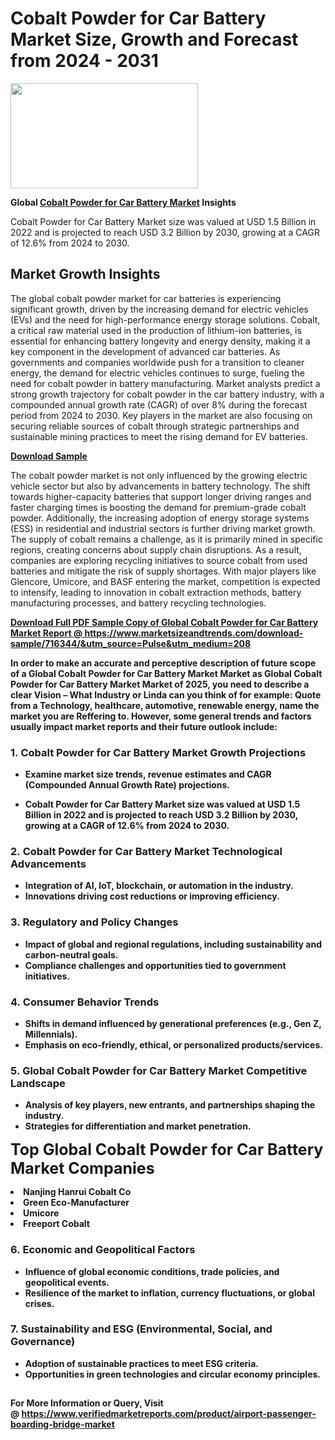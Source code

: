 <H1>Cobalt Powder for Car Battery Market Size, Growth and Forecast from 2024 - 2031</H1><img class="aligncenter size-medium wp-image-584254" src="https://thirdeyenews.in/wp-content/uploads/2024/09/Global-Market-Research-300x168.jpeg" alt="" width="300" height="168" /><p><strong>Global&nbsp;<a href="https://www.marketsizeandtrends.com/download-sample/716344/&amp;utm_source=Pulse&amp;utm_medium=208">Cobalt Powder for Car Battery Market</a> Insights</strong></p><p>Cobalt Powder for Car Battery Market size was valued at USD 1.5 Billion in 2022 and is projected to reach USD 3.2 Billion by 2030, growing at a CAGR of 12.6% from 2024 to 2030.</p><p><h2>Market Growth Insights</h2> <p>The global cobalt powder market for car batteries is experiencing significant growth, driven by the increasing demand for electric vehicles (EVs) and the need for high-performance energy storage solutions. Cobalt, a critical raw material used in the production of lithium-ion batteries, is essential for enhancing battery longevity and energy density, making it a key component in the development of advanced car batteries. As governments and companies worldwide push for a transition to cleaner energy, the demand for electric vehicles continues to surge, fueling the need for cobalt powder in battery manufacturing. Market analysts predict a strong growth trajectory for cobalt powder in the car battery industry, with a compounded annual growth rate (CAGR) of over 8% during the forecast period from 2024 to 2030. Key players in the market are also focusing on securing reliable sources of cobalt through strategic partnerships and sustainable mining practices to meet the rising demand for EV batteries.</p> <p><strong><a href="#">Download Sample</a></strong></p> <p>The cobalt powder market is not only influenced by the growing electric vehicle sector but also by advancements in battery technology. The shift towards higher-capacity batteries that support longer driving ranges and faster charging times is boosting the demand for premium-grade cobalt powder. Additionally, the increasing adoption of energy storage systems (ESS) in residential and industrial sectors is further driving market growth. The supply of cobalt remains a challenge, as it is primarily mined in specific regions, creating concerns about supply chain disruptions. As a result, companies are exploring recycling initiatives to source cobalt from used batteries and mitigate the risk of supply shortages. With major players like Glencore, Umicore, and BASF entering the market, competition is expected to intensify, leading to innovation in cobalt extraction methods, battery manufacturing processes, and battery recycling technologies. <p><strong><a href="#"></p><p><span class=""><strong>Download Full PDF Sample Copy of Global Cobalt Powder for Car Battery Market Report</strong> @ <a href="https://www.marketsizeandtrends.com/download-sample/716344/&amp;utm_source=Pulse&amp;utm_medium=208" target="_blank">https://www.marketsizeandtrends.com/download-sample/716344/&amp;utm_source=Pulse&amp;utm_medium=208</a></span></p><p>In order to make an accurate and perceptive description of future scope of a Global&nbsp;Cobalt Powder for Car Battery Market Market as Global&nbsp;Cobalt Powder for Car Battery Market Market of 2025, you need to describe a clear Vision &ndash; What Industry or Linda can you think of for example: Quote from a Technology, healthcare, automotive, renewable energy, name the market you are Reffering to. However, some general trends and factors usually impact market reports and their future outlook include:</p><h3>1.&nbsp;<strong>Cobalt Powder for Car Battery Market Growth Projections</strong></h3><ul><li>Examine market size trends, revenue estimates and CAGR (Compounded Annual Growth Rate) projections.</li><li><p>Cobalt Powder for Car Battery Market size was valued at USD 1.5 Billion in 2022 and is projected to reach USD 3.2 Billion by 2030, growing at a CAGR of 12.6% from 2024 to 2030.</p></li></ul><h3>2.&nbsp;<strong>Cobalt Powder for Car Battery Market Technological Advancements</strong></h3><ul><li>Integration of AI, IoT, blockchain, or automation in the industry.</li><li>Innovations driving cost reductions or improving efficiency.</li></ul><h3>3.&nbsp;<strong>Regulatory and Policy Changes</strong></h3><ul><li>Impact of global and regional regulations, including sustainability and carbon-neutral goals.</li><li>Compliance challenges and opportunities tied to government initiatives.</li></ul><h3>4.&nbsp;<strong>Consumer Behavior Trends</strong></h3><ul><li>Shifts in demand influenced by generational preferences (e.g., Gen Z, Millennials).</li><li>Emphasis on eco-friendly, ethical, or personalized products/services.</li></ul><h3>5.&nbsp;<strong>Global Cobalt Powder for Car Battery Market Competitive Landscape</strong></h3><ul><li>Analysis of key players, new entrants, and partnerships shaping the industry.</li><li>Strategies for differentiation and market penetration.</li></ul><p data-pm-slice="1 1 []"><span style="color: inherit; font-family: inherit; font-size: 25px;">Top Global Cobalt Powder for Car Battery Market Companies</span></p><div class="" data-test-id=""><p><li>Nanjing Hanrui Cobalt Co</li><li> Green Eco-Manufacturer</li><li> Umicore</li><li> Freeport Cobalt</li></p></div><h3>6.&nbsp;<strong>Economic and Geopolitical Factors</strong></h3><ul><li>Influence of global economic conditions, trade policies, and geopolitical events.</li><li>Resilience of the market to inflation, currency fluctuations, or global crises.</li></ul><h3>7.&nbsp;<strong>Sustainability and ESG (Environmental, Social, and Governance)</strong></h3><ul><li>Adoption of sustainable practices to meet ESG criteria.</li><li>Opportunities in green technologies and circular economy principles.</li></ul><h2><strong style="font-size: 14px;">For More Information or Query, Visit @&nbsp;</strong><a style="background-color: #ffffff; font-size: 14px;" href="https://www.marketsizeandtrends.com/report/cobalt-powder-for-car-battery-market/" target="_blank">https://www.verifiedmarketreports.com/product/airport-passenger-boarding-bridge-market</a></h2>
